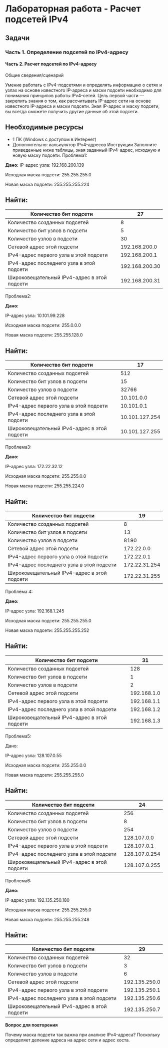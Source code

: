 # Лабораторная работа - Расчет подсетей IPv4 

## Задачи
### Часть 1. Определение подсетей по IPv4-адресу
#### Часть 2. Расчет подсетей по IPv4-адресу
Общие сведения/сценарий

Умение работать с IPv4-подсетями и определять информацию о сетях и узлах на основе известного IP-адреса и маски подсети необходимо для понимания принципов работы IPv4-сетей. Цель первой части — закрепить знания о том, как рассчитывать IP-адрес сети на основе известного IP-адреса и маски подсети. Зная IP-адрес и маску подсети, вы всегда сможете получить другие данные об этой подсети.

## Необходимые ресурсы
-	1 ПК (Windows с доступом в Интернет)
-	Дополнительно: калькулятор IPv4-адресов
Инструкции
Заполните приведенные ниже таблицы, зная заданный IPv4-адрес, исходную и новую маску подсети.
Проблема1: 

**Дано:**
  IP-адрес узла:	192.168.200.139
  
  Исходная маска подсети:	255.255.255.0
  
  Новая маска подсети:	255.255.255.224

Найти:
------------
|Количество бит подсети	|27|
|-----------|-------|
|Количество созданных подсетей | 8 |
| Количество бит узлов в подсети	| 5 |
| Количество узлов в подсети |	30 |
|Сетевой адрес этой подсети	| 192.168.200.0 |
|IPv4-адрес первого узла в этой подсети |	192.168.200.1|
| IPv4-адрес последнего узла в этой подсети |	192.168.200.30|
| Широковещательный IPv4-адрес в этой подсети |	192.168.200.31 |

Проблема2: 

**Дано:**

IP-адрес узла:	10.101.99.228

Исходная маска подсети:	255.0.0.0

Новая маска подсети:	255.255.128.0

Найти:
---------
|Количество бит подсети |	17 |
|------------|------------|
|Количество созданных подсетей	| 512 |
|Количество бит узлов в подсети |	15 |
| Количество узлов в подсети	| 32766 |
| Сетевой адрес этой подсети |	10.101.0.0 |
| IPv4-адрес первого узла в этой подсети |	10.101.0.1 |
|IPv4-адрес последнего узла в этой подсети |	10.101.127.254 |
|Широковещательный IPv4-адрес в этой подсети |	10.101.127.255 |

Проблема3: 

**Дано:**

IP-адрес узла:	172.22.32.12

Исходная маска подсети:	255.255.0.0

Новая маска подсети:	255.255.224.0

Найти:
----------
|Количество бит подсети|	19|
|------------|------------|
|Количество созданных подсетей |	8|
| Количество бит узлов в подсети |	13|
| Количество узлов в подсети |	8190|
| Сетевой адрес этой подсети	| 172.22.0.0 |
| IPv4-адрес первого узла в этой подсети	| 172.22.0.1|
| IPv4-адрес последнего узла в этой подсети |	172.22.31.254|
| Широковещательный IPv4-адрес в этой подсети	| 172.22.31.255 |

Проблема 4:

**Дано:**

IP-адрес узла:	192.168.1.245

Исходная маска подсети:	255.255.255.0

Новая маска подсети:	255.255.255.252

Найти:
--------
| Количество бит подсети |	31 |
|------------|------------|
| Количество созданных подсетей	| 128|
| Количество бит узлов в подсети |	1|
| Количество узлов в подсети|	2|
| Сетевой адрес этой подсети |	192.168.1.0 |
| IPv4-адрес первого узла в этой подсети |	192.168.1.1|
| IPv4-адрес последнего узла в этой подсети |	192.168.1.2|
| Широковещательный IPv4-адрес в этой подсети	| 192.168.1.3 |

Проблема5: 

Дано:

IP-адрес узла:	128.107.0.55

Исходная маска подсети:	255.255.0.0

Новая маска подсети:	255.255.255.0

Найти:
---------
|Количество бит подсети	| 24|
|------------|------------|
|Количество созданных подсетей	| 256|
| Количество бит узлов в подсети |	8 |
| Количество узлов в подсети |	254 |
| Сетевой адрес этой подсети	| 128.107.0.0|
| IPv4-адрес первого узла в этой подсети |	128.107.0.1|
|IPv4-адрес последнего узла в этой подсети|	128.107.0.254|
|Широковещательный IPv4-адрес в этой подсети  |	128.107.0.255|

Проблема6: 

**Дано:**

IP-адрес узла:	192.135.250.180

Исходная маска подсети:	255.255.255.0

Новая маска подсети:	255.255.255.248

Найти:
---------
|Количество бит подсети|	29|
|------------|------------|
|Количество созданных подсетей|	32|
|Количество бит узлов в подсети|	3|
|Количество узлов в подсети|	6|
|Сетевой адрес этой подсети	| 192.135.250.0|
|IPv4-адрес первого узла в этой подсети	|192.135.250.1|
|IPv4-адрес последнего узла в этой подсети |	192.135.250.6|
|Широковещательный IPv4-адрес в этой подсети	| 192.135.250.7|

**Вопрос для повторения**

Почему маска подсети так важна при анализе IPv4-адреса? Поскольку определяет деление адреса на адрес сети и адрес хоста.
